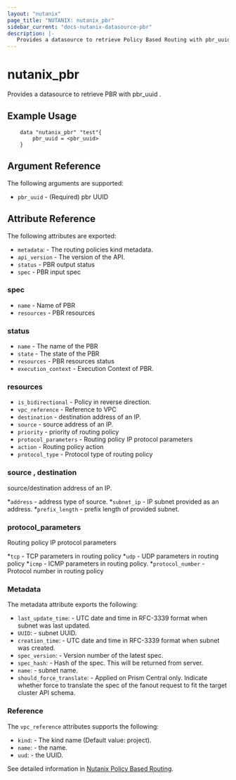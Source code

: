 ```yaml
---
layout: "nutanix"
page_title: "NUTANIX: nutanix_pbr"
sidebar_current: "docs-nutanix-datasource-pbr"
description: |-
   Provides a datasource to retrieve Policy Based Routing with pbr_uuid .
---
```


# nutanix_pbr

Provides a datasource to retrieve PBR with pbr_uuid .

## Example Usage

```hcl
    data "nutanix_pbr" "test"{
        pbr_uuid = <pbr_uuid>
    }
```

## Argument Reference

The following arguments are supported:

* `pbr_uuid` - (Required) pbr UUID

## Attribute Reference

The following attributes are exported:

* `metadata`: - The routing policies kind metadata.
* `api_version` - The version of the API.
* `status` - PBR output status
* `spec` - PBR input spec

### spec

* `name` - Name of PBR
* `resources` - PBR resources

### status

* `name` - The name of the PBR
* `state` - The state of the PBR
* `resources` - PBR resources status
* `execution_context` - Execution Context of PBR. 

### resources

* `is_bidirectional` - Policy in reverse direction.
* `vpc_reference` - Reference to VPC
* `destination` - destination address of an IP.
* `source` - source address of an IP. 
* `priority` - priority of routing policy
* `protocol_parameters` - Routing policy IP protocol parameters
* `action` - Routing policy action
* `protocol_type` - Protocol type of routing policy

### source , destination
source/destination address of an IP.

*`address` - address type of source.
*`subnet_ip` - IP subnet provided as an address.
*`prefix_length` - prefix length of provided subnet. 

### protocol_parameters
Routing policy IP protocol parameters

*`tcp` -  TCP parameters in routing policy
*`udp` -  UDP parameters in routing policy
*`icmp` -  ICMP parameters in routing policy.
*`protocol_number` - Protocol number in routing policy

### Metadata

The metadata attribute exports the following:

* `last_update_time`: - UTC date and time in RFC-3339 format when subnet was last updated.
* `UUID`: - subnet UUID.
* `creation_time`: - UTC date and time in RFC-3339 format when subnet was created.
* `spec_version`: - Version number of the latest spec.
* `spec_hash`: - Hash of the spec. This will be returned from server.
* `name`: - subnet name.
* `should_force_translate`: - Applied on Prism Central only. Indicate whether force to translate the spec of the fanout request to fit the target cluster API schema.

### Reference

The `vpc_reference`  attributes supports the following:

* `kind`: - The kind name (Default value: project).
* `name`: - the name.
* `uud`: - the UUID.

See detailed information in [Nutanix Policy Based Routing](https://www.nutanix.dev/api_references/prism-central-v3/#/3506dc2d5ec27-get-a-existing-routing-policy).